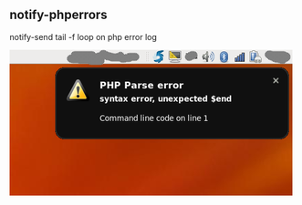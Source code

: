 
## notify-phperrors

notify-send tail -f loop on php error log

![Screenshot](https://github.com/ktomk/Miscellaneous/blob/5c15135de091840b32c591d57cf1e853baa4fe94/notify-phperrors/screenshot.png?raw=true)
